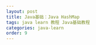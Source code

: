 ```yaml
---
layout: post
title: Java基础：Java HashMap
tags: java learn 教程 Java基础教程
categories: java-learn
order: 9
---
```

